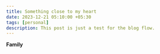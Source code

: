 ```yaml
---
title: Something close to my heart
date: 2023-12-21 05:10:00 +05:30
tags: [personal]
description: This post is just a test for the blog flow.
---
```


**Family**